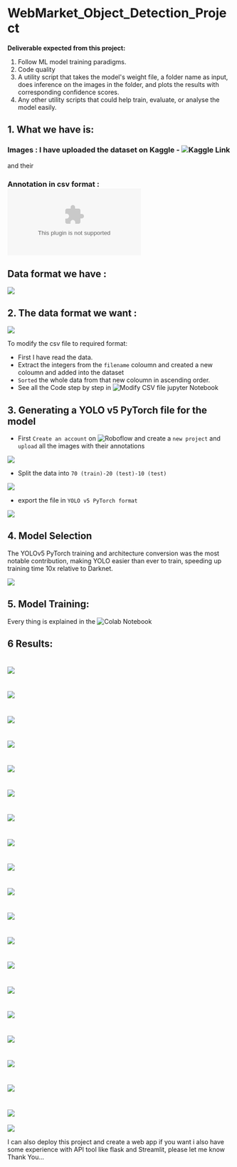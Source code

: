 # WebMarket_Object_Detection_Project

**Deliverable expected from this project:**

1. Follow ML model training paradigms.
2. Code quality
3. A utility script that takes the model's weight file, a folder name as input, does inference on the images in the folder, and plots the results with corresponding confidence scores.
4. Any other utility scripts that could help train, evaluate, or analyse the model easily.



## 1. What we have is:
### Images : I have uploaded the dataset on Kaggle - ![Kaggle Link](https://www.kaggle.com/manikchitralwar/webmarket-dataset) 

and their 
### Annotation in csv format : ![Annotations](https://github.com/ChitralwarManik/WebMarket_Object_Detection/blob/main/WebMarket_coco_gt_object.csv)

## Data format we have :
![](https://github.com/ChitralwarManik/WebMarket_Object_Detection/blob/main/Images/1.PNG)

## 2. The data format we want :
![](https://github.com/ChitralwarManik/WebMarket_Object_Detection/blob/main/Images/2.PNG)

To modify the csv file to required format:
* First I have read the data.
* Extract the integers from the `filename` coloumn and created a new coloumn and added into the dataset 
* `Sorted` the whole data from that new coloumn in ascending order.
* See all the Code step by step in ![ Modify CSV file jupyter Notebook](https://github.com/ChitralwarManik/WebMarket_Object_Detection/blob/main/Modify%20CSV%20file.ipynb)


## 3. Generating a YOLO v5 PyTorch file for the model

* First `Create an account` on ![Roboflow](https://roboflow.com/) and create a `new project` and `upload` all the images with their annotations

![](https://github.com/ChitralwarManik/WebMarket_Object_Detection/blob/main/Images/3.PNG)

* Split the data into `70 (train)-20 (test)-10 (test)` 

![](https://github.com/ChitralwarManik/WebMarket_Object_Detection/blob/main/Images/6.PNG)

* export the file in `YOLO v5 PyTorch format`

![](https://github.com/ChitralwarManik/WebMarket_Object_Detection/blob/main/Images/4.PNG)


## 4. Model Selection

The YOLOv5 PyTorch training and architecture conversion was the most notable contribution, making YOLO easier than ever to train, speeding up training time 10x relative to Darknet.

![](https://blog.roboflow.com/content/images/2020/12/image.png)

## 5. Model Training:


Every thing is explained in the ![ Colab Notebook ](https://github.com/ChitralwarManik/WebMarket_Object_Detection/blob/main/WebMarket_Scaled_YOLOv4.ipynb)


## 6 Results:
![](https://github.com/ChitralwarManik/WebMarket_Object_Detection/blob/main/Results/download%20(1).jfif)
==============================================================================================================

![](https://github.com/ChitralwarManik/WebMarket_Object_Detection/blob/main/Results/download%20(2).jfif)
==============================================================================================================

![](https://github.com/ChitralwarManik/WebMarket_Object_Detection/blob/main/Results/download%20(3).jfif)
==============================================================================================================

![](https://github.com/ChitralwarManik/WebMarket_Object_Detection/blob/main/Results/download%20(4).jfif)
==============================================================================================================

![](https://github.com/ChitralwarManik/WebMarket_Object_Detection/blob/main/Results/download%20(5).jfif)
==============================================================================================================

![](https://github.com/ChitralwarManik/WebMarket_Object_Detection/blob/main/Results/download%20(6).jfif)
==============================================================================================================

![](https://github.com/ChitralwarManik/WebMarket_Object_Detection/blob/main/Results/download%20(7).jfif)
==============================================================================================================

![](https://github.com/ChitralwarManik/WebMarket_Object_Detection/blob/main/Results/download%20(8).jfif)
==============================================================================================================

![](https://github.com/ChitralwarManik/WebMarket_Object_Detection/blob/main/Results/download%20(9).jfif)
==============================================================================================================

![](https://github.com/ChitralwarManik/WebMarket_Object_Detection/blob/main/Results/download%20(10).jfif)
==============================================================================================================

![](https://github.com/ChitralwarManik/WebMarket_Object_Detection/blob/main/Results/download%20(11).jfif)
==============================================================================================================

![](https://github.com/ChitralwarManik/WebMarket_Object_Detection/blob/main/Results/download%20(12).jfif)
==============================================================================================================

![](https://github.com/ChitralwarManik/WebMarket_Object_Detection/blob/main/Results/download%20(13).jfif)
==============================================================================================================

![](https://github.com/ChitralwarManik/WebMarket_Object_Detection/blob/main/Results/download%20(14).jfif)
==============================================================================================================

![](https://github.com/ChitralwarManik/WebMarket_Object_Detection/blob/main/Results/download%20(15).jfif)
==============================================================================================================

![](https://github.com/ChitralwarManik/WebMarket_Object_Detection/blob/main/Results/download%20(16).jfif)
==============================================================================================================

![](https://github.com/ChitralwarManik/WebMarket_Object_Detection/blob/main/Results/download%20(17).jfif)
==============================================================================================================

![](https://github.com/ChitralwarManik/WebMarket_Object_Detection/blob/main/Results/download%20(18).jfif)
==============================================================================================================

![](https://github.com/ChitralwarManik/WebMarket_Object_Detection/blob/main/Results/download%20(19).jfif)
==============================================================================================================

![](https://github.com/ChitralwarManik/WebMarket_Object_Detection/blob/main/Results/download%20(20).jfif)


I can also deploy this project and create a web app if you want i also have some experience with API tool like flask and Streamlit, please let me know Thank You...
`````````````````````````````````````````````````````````````````````````````````````````````````````````````````````````
